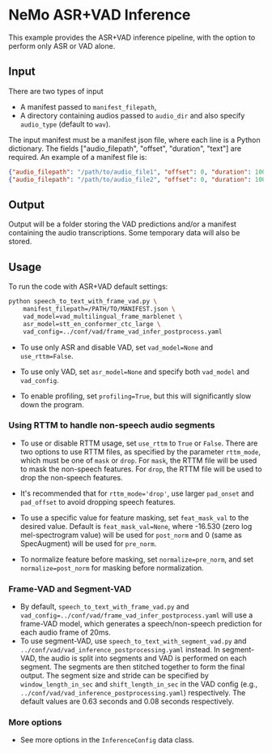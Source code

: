 # NeMo ASR+VAD Inference

This example provides the ASR+VAD inference pipeline, with the option to perform only ASR or VAD alone.

## Input

There are two types of input
-  A manifest passed to `manifest_filepath`, 
-  A directory containing audios passed to `audio_dir` and also specify `audio_type` (default to `wav`).

The input manifest must be a manifest json file, where each line is a Python dictionary. The fields ["audio_filepath", "offset", "duration",  "text"] are required. An example of a manifest file is:
```json
{"audio_filepath": "/path/to/audio_file1", "offset": 0, "duration": 10000,  "text": "a b c d e"}
{"audio_filepath": "/path/to/audio_file2", "offset": 0, "duration": 10000,  "text": "f g h i j"}
```

## Output
Output will be a folder storing the VAD predictions and/or a manifest containing the audio transcriptions. Some temporary data will also be stored.


## Usage

To run the code with ASR+VAD default settings:

```bash
python speech_to_text_with_frame_vad.py \
    manifest_filepath=/PATH/TO/MANIFEST.json \
    vad_model=vad_multilingual_frame_marblenet \
    asr_model=stt_en_conformer_ctc_large \
    vad_config=../conf/vad/frame_vad_infer_postprocess.yaml
```

- To use only ASR and disable VAD, set `vad_model=None` and `use_rttm=False`.

- To use only VAD, set `asr_model=None` and specify both `vad_model` and `vad_config`.

- To enable profiling, set `profiling=True`, but this will significantly slow down the program.

### Using RTTM to handle non-speech audio segments
- To use or disable RTTM usage, set `use_rttm` to `True` or `False`. There are two options to use RTTM files, as specified by the parameter `rttm_mode`, which must be one of `mask` or `drop`. For `mask`, the RTTM file will be used to mask the non-speech features. For `drop`, the RTTM file will be used to drop the non-speech features.

- It's recommended that for `rttm_mode='drop'`, use larger `pad_onset` and `pad_offset` to avoid dropping speech features.

- To use a specific value for feature masking, set `feat_mask_val` to the desired value. 
Default is `feat_mask_val=None`, where -16.530 (zero log mel-spectrogram value) will be used for `post_norm` and 0 (same as SpecAugment) will be used for `pre_norm`.

- To normalize feature before masking, set `normalize=pre_norm`, and set `normalize=post_norm` for masking before normalization.

### Frame-VAD and Segment-VAD
- By default, `speech_to_text_with_frame_vad.py` and `vad_config=../conf/vad/frame_vad_infer_postprocess.yaml` will use a frame-VAD model, which generates a speech/non-speech prediction for each audio frame of 20ms. 
- To use segment-VAD, use `speech_to_text_with_segment_vad.py` and `../conf/vad/vad_inference_postprocessing.yaml` instead. In segment-VAD, the audio is split into segments and VAD is performed on each segment. The segments are then stitched together to form the final output. The segment size and stride can be specified by `window_length_in_sec` and `shift_length_in_sec` in the VAD config (e.g., `../conf/vad/vad_inference_postprocessing.yaml`) respectively. The default values are 0.63 seconds and 0.08 seconds respectively.

### More options
- See more options in the `InferenceConfig` data class.
